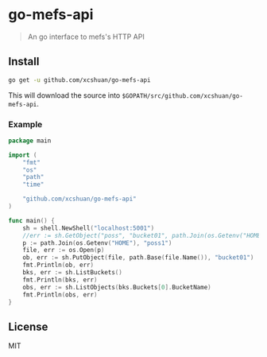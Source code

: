 # go-mefs-api


> An  go interface to mefs's HTTP API

## Install

```sh
go get -u github.com/xcshuan/go-mefs-api
```

This will download the source into `$GOPATH/src/github.com/xcshuan/go-mefs-api`.


### Example


```go
package main

import (
	"fmt"
	"os"
	"path"
	"time"

	"github.com/xcshuan/go-mefs-api"
)

func main() {
	sh = shell.NewShell("localhost:5001")
	//err := sh.GetObject("poss", "bucket01", path.Join(os.Getenv("HOME"), "poss1"))
	p := path.Join(os.Getenv("HOME"), "poss1")
	file, err := os.Open(p)
	ob, err := sh.PutObject(file, path.Base(file.Name()), "bucket01")
	fmt.Println(ob, err)
	bks, err := sh.ListBuckets()
	fmt.Println(bks, err)
	obs, err := sh.ListObjects(bks.Buckets[0].BucketName)
	fmt.Println(obs, err)
}
```

## License

MIT
